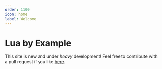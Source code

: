 ```yaml
---
order: 1100
icon: home
label: Welcome
---
```


# Lua by Example

This site is new and under _heavy_ development! Feel free to contribute with a pull request if you like [here](https://github.com/wilhelm-murdoch/luabyexample).